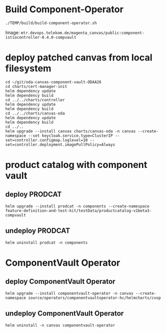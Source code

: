 # Build Component-Operator

```
./TEMP/build/build-component-operator.sh
```

Image: `mtr.devops.telekom.de/magenta_canvas/public:component-istiocontroller-0.4.0-compvault`

# deploy patched canvas from local filesystem 

```
cd ~/git/oda-canvas-component-vault-ODAA26
cd charts/cert-manager-init
helm dependency update
helm dependency build
cd ../../charts/controller
helm dependency update
helm dependency build
cd ../../charts/canvas-oda
helm dependency update
helm dependency build
cd ../..
helm upgrade --install canvas charts/canvas-oda -n canvas --create-namespace --set keycloak.service.type=ClusterIP --set=controller.configmap.loglevel=10 --set=controller.deployment.imagePullPolicy=Always
```

# product catalog with component vault

## deploy PRODCAT

```
helm upgrade --install prodcat -n components --create-namespace feature-definition-and-test-kit/testData/productcatalog-v1beta3-compvault
```

## undeploy PRODCAT

```
helm uninstall prodcat -n components 
```

# ComponentVault Operator

## deploy ComponentVault Operator

```
helm upgrade --install componentvault-operator -n canvas --create-namespace source/operators/componentvaultoperator-hc/helmcharts/cvop
```


## undeploy ComponentVault Operator

```
helm uninstall -n canvas componentvault-operator
```
